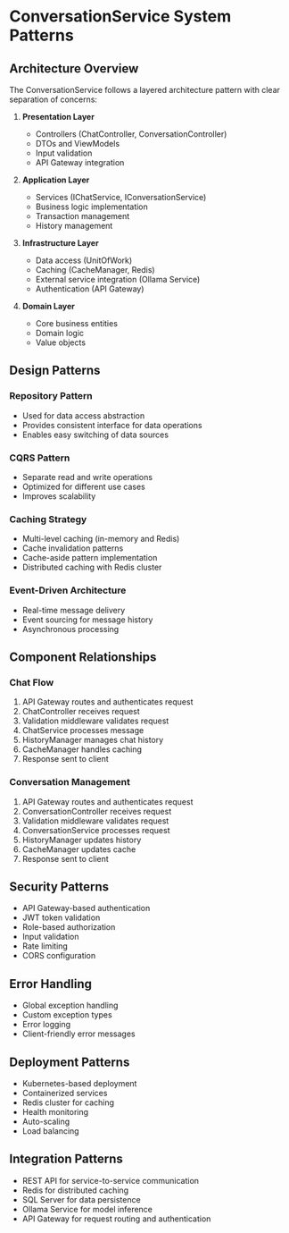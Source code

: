 # ConversationService System Patterns

## Architecture Overview
The ConversationService follows a layered architecture pattern with clear separation of concerns:

1. **Presentation Layer**
   - Controllers (ChatController, ConversationController)
   - DTOs and ViewModels
   - Input validation
   - API Gateway integration

2. **Application Layer**
   - Services (IChatService, IConversationService)
   - Business logic implementation
   - Transaction management
   - History management

3. **Infrastructure Layer**
   - Data access (UnitOfWork)
   - Caching (CacheManager, Redis)
   - External service integration (Ollama Service)
   - Authentication (API Gateway)

4. **Domain Layer**
   - Core business entities
   - Domain logic
   - Value objects

## Design Patterns

### Repository Pattern
- Used for data access abstraction
- Provides consistent interface for data operations
- Enables easy switching of data sources

### CQRS Pattern
- Separate read and write operations
- Optimized for different use cases
- Improves scalability

### Caching Strategy
- Multi-level caching (in-memory and Redis)
- Cache invalidation patterns
- Cache-aside pattern implementation
- Distributed caching with Redis cluster

### Event-Driven Architecture
- Real-time message delivery
- Event sourcing for message history
- Asynchronous processing

## Component Relationships

### Chat Flow
1. API Gateway routes and authenticates request
2. ChatController receives request
3. Validation middleware validates request
4. ChatService processes message
5. HistoryManager manages chat history
6. CacheManager handles caching
7. Response sent to client

### Conversation Management
1. API Gateway routes and authenticates request
2. ConversationController receives request
3. Validation middleware validates request
4. ConversationService processes request
5. HistoryManager updates history
6. CacheManager updates cache
7. Response sent to client

## Security Patterns
- API Gateway-based authentication
- JWT token validation
- Role-based authorization
- Input validation
- Rate limiting
- CORS configuration

## Error Handling
- Global exception handling
- Custom exception types
- Error logging
- Client-friendly error messages

## Deployment Patterns
- Kubernetes-based deployment
- Containerized services
- Redis cluster for caching
- Health monitoring
- Auto-scaling
- Load balancing

## Integration Patterns
- REST API for service-to-service communication
- Redis for distributed caching
- SQL Server for data persistence
- Ollama Service for model inference
- API Gateway for request routing and authentication 